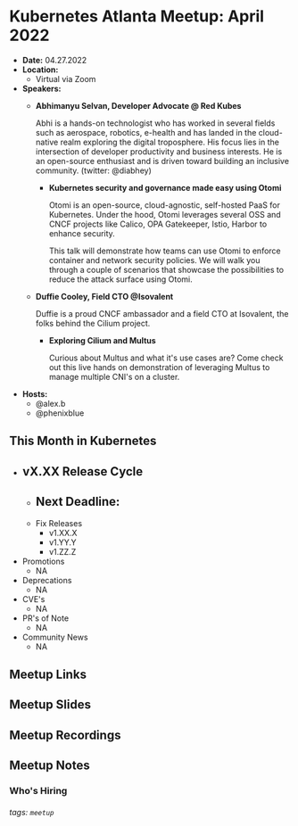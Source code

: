 # Kubernetes Atlanta Meetup: April 2022<!--Month Year-->

- **Date:** 04.27.2022<!--date as MM.DD.YYYY-->
- **Location:**
    - Virtual via Zoom
- **Speakers:**
    - **Abhimanyu Selvan, Developer Advocate @ Red Kubes** <!--presenter name @ company-->
    
        Abhi is a hands-on technologist who has worked in several fields such as aerospace, robotics, e-health and has landed in the cloud-native realm exploring the digital troposphere. His focus lies in the intersection of developer productivity and business interests. He is an open-source enthusiast and is driven toward building an inclusive community. (twitter: @diabhey)
        
        - **Kubernetes security and governance made easy using Otomi**<!--presentation title-->

            Otomi is an open-source, cloud-agnostic, self-hosted PaaS for Kubernetes. Under the hood, Otomi leverages several OSS and CNCF projects like Calico, OPA Gatekeeper, Istio, Harbor to enhance security. 
            
            This talk will demonstrate how teams can use Otomi to enforce container and network security policies. We will walk you through a couple of scenarios that showcase the possibilities to reduce the attack surface using Otomi.
            
    - **Duffie Cooley, Field CTO @Isovalent** <!--presenter name @ company-->
    
        Duffie is a proud CNCF ambassador and a field CTO at Isovalent, the folks behind the Cilium project.
        
        - **Exploring Cilium and Multus**<!--presentation title-->

            Curious about Multus and what it's use cases are? Come check out this live hands on demonstration of leveraging Multus to manage multiple CNI's on a cluster.
- **Hosts:**
    - @alex.b
    - @phenixblue

## This Month in Kubernetes

- vX.XX Release Cycle <!-- Link to latest release for the current K8s release cycle -->
    - 
    - Next Deadline: <!-- Date and general description for the next release cycle deadline -->
        - 
    - Fix Releases <!-- List of latest fix releases for supported/maintained Kubernetes version -->
        - v1.XX.X
        - v1.YY.Y
        - v1.ZZ.Z
- Promotions <!-- List of any interesting feature/API promotions -->
    - NA
- Deprecations <!-- List of any interesting feature/API deprecations -->
    - NA
- CVE's <!-- List of any Kubernetes related CVE's -->
    - NA
- PR's of Note <!-- List of any interesting PR's to the Kubernetes project (use lwkd.io) -->
    - NA
- Community News <!-- List of any interesting news from the Kubernetes community/ecosystem -->
    - NA

## Meetup Links

## Meetup Slides

## Meetup Recordings

## Meetup Notes

### Who's Hiring 

<!--Company Name: Positions hiring for (link to hiring page), Contact Name/email/etc-->

###### tags: `meetup` <!--Add additional tags for `year`, `month` and anything else pertinent-->